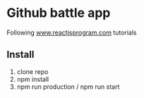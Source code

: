 # Github battle app
Following www.reactjsprogram.com tutorials

## Install
1. clone repo
2. npm install
3. npm run production / npm run start

